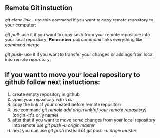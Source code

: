 ## Remote Git instuction

_git clone link_ - use this command if you want to copy remote resository to your computer;

_git pull_- use it if you want to copy smth from your remote repository into your local repository;
**Remember** _pull command_ links everything like _command merge_

_git push_-  use it if you want to transfer your changes or addings from local into remote repository;

## if you want to move your local repository to github follow next instuctions:
1. create empty repository in github
2. open your repository with vsc
3. copy the link of your created before remote repository
4. use command _git remote add origin link(of your remote repository)_(origin -it's only name)
5. after that if you want to move some changes from your local repository into remote use _git push -u origin master_
6. next you can use _git push_ instead of _git push -u origin master_